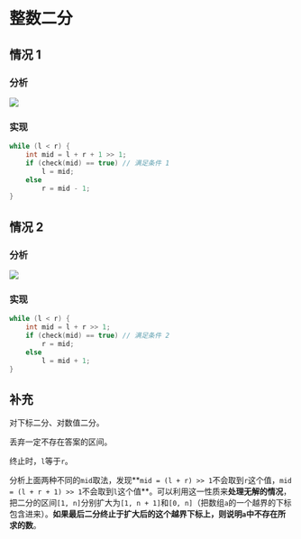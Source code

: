 # 整数二分

## 情况 1

### 分析

![](/img/0002.bmp)

### 实现

```cpp
while (l < r) {
    int mid = l + r + 1 >> 1;
    if (check(mid) == true) // 满足条件 1
        l = mid;
    else
        r = mid - 1;
}
```

## 情况 2

### 分析

![](/img/0003.bmp)

### 实现

```cpp
while (l < r) {
    int mid = l + r >> 1;
    if (check(mid) == true) // 满足条件 2
        r = mid;
    else
        l = mid + 1;
}
```

## 补充

对下标二分、对数值二分。

丢弃一定不存在答案的区间。

终止时，`l`等于`r`。

分析上面两种不同的`mid`取法，发现**`mid = (l + r) >> 1`不会取到`r`这个值，`mid = (l + r + 1) >> 1`不会取到`l`这个值**。可以利用这一性质来**处理无解的情况**，把二分的区间`[1, n]`分别扩大为`[1, n + 1]`和`[0, n]`（把数组`a`的一个越界的下标包含进来）。**如果最后二分终止于扩大后的这个越界下标上，则说明`a`中不存在所求的数**。